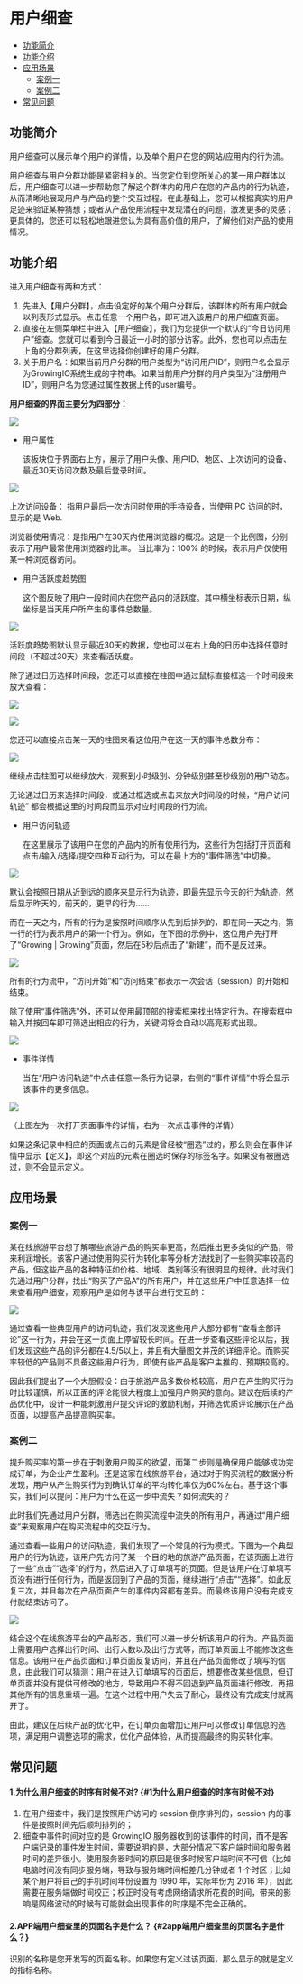 # 用户细查

* [功能简介](individual-user-report.md#gong-neng-jian-jie)
* [功能介绍](individual-user-report.md#gong-neng-jie-shao)
* [应用场景](individual-user-report.md#ying-yong-chang-jing)
  * [案例一](individual-user-report.md#an-li-yi)
  * [案例二](individual-user-report.md#an-li-er)
* [常见问题](individual-user-report.md#chang-jian-wen-ti)

## 功能简介

用户细查可以展示单个用户的详情，以及单个用户在您的网站/应用内的行为流。

用户细查与用户分群功能是紧密相关的。当您定位到您所关心的某一用户群体以后，用户细查可以进一步帮助您了解这个群体内的用户在您的产品内的行为轨迹，从而清晰地展现用户与产品的整个交互过程。在此基础上，您可以根据真实的用户足迹来验证某种猜想；或者从产品使用流程中发现潜在的问题，激发更多的灵感；更具体的，您还可以轻松地跟进您认为具有高价值的用户，了解他们对产品的使用情况。

## 功能介绍

进入用户细查有两种方式：

1. 先进入【用户分群】，点击设定好的某个用户分群后，该群体的所有用户就会以列表形式显示。点击任意一个用户名，即可进入该用户的用户细查页面。
2. 直接在左侧菜单栏中进入【用户细查】，我们为您提供一个默认的“今日访问用户”细查。您就可以看到今日最近一小时的部分访客。此外，您也可以点击左上角的分群列表，在这里选择你创建好的用户分群。
3. 关于用户名：如果当前用户分群的用户类型为“访问用户ID”，则用户名会显示为GrowingIO系统生成的字符串。如果当前用户分群的用户类型为“注册用户ID”，则用户名为您通过属性数据上传的user编号。

**用户细查的界面主要分为四部分：**

![](../.gitbook/assets/image%20%2832%29.png)

* 用户属性

  该板块位于界面右上方，展示了用户头像、用户ID、地区、上次访问的设备、最近30天访问次数及最后登录时间。

![](../.gitbook/assets/image%20%2840%29.png)

上次访问设备： 指用户最后一次访问时使用的手持设备，当使用 PC 访问的时，显示的是 Web.

浏览器使用情况：是指用户在30天内使用浏览器的概况。这是一个比例图，分别表示了用户最常使用浏览器的比率。 当比率为：100% 的时候，表示用户仅使用某一种浏览器访问。

* 用户活跃度趋势图

  这个图反映了用户一段时间内在您产品内的活跃度。其中横坐标表示日期，纵坐标是当天用户所产生的事件总数量。

![](../.gitbook/assets/image%20%2815%29.png)

活跃度趋势图默认显示最近30天的数据，您也可以在右上角的日历中选择任意时间段（不超过30天）来查看活跃度。

除了通过日历选择时间段，您还可以直接在柱图中通过鼠标直接框选一个时间段来放大查看：

![](../.gitbook/assets/image%20%2814%29.png)

![](../.gitbook/assets/image%20%281%29.png)

您还可以直接点击某一天的柱图来看这位用户在这一天的事件总数分布：

![](../.gitbook/assets/image%20%289%29.png)

继续点击柱图可以继续放大，观察到小时级别、分钟级别甚至秒级别的用户动态。

无论通过日历来选择时间段，或通过框选或点击来放大时间段的时候，“用户访问轨迹” 都会根据这里的时间段而显示对应时间段的行为流。

* 用户访问轨迹

  在这里展示了该用户在您的产品内的所有使用行为，这些行为包括打开页面和点击/输入/选择/提交四种互动行为，可以在最上方的“事件筛选”中切换。

![](../.gitbook/assets/image%20%2810%29.png)

默认会按照日期从近到远的顺序来显示行为轨迹，即最先显示今天的行为轨迹，然后显示昨天的，前天的，更早的行为……

而在一天之内，所有的行为是按照时间顺序从先到后排列的，即在同一天之内，第一行的行为表示用户的第一个行为。例如，在下图的示例中，这位用户先打开了“Growing \| Growing”页面，然后在5秒后点击了“新建”，而不是反过来。

![](../.gitbook/assets/image%20%2826%29.png)

所有的行为流中，“访问开始”和“访问结束”都表示一次会话（session）的开始和结束。

除了使用“事件筛选”外，还可以使用最顶部的搜索框来找出特定行为。在搜索框中输入并按回车即可筛选出相应的行为，关键词将会自动以高亮形式出现。

![](../.gitbook/assets/image%20%2835%29.png)

* 事件详情

  当在“用户访问轨迹”中点击任意一条行为记录，右侧的“事件详情”中将会显示该事件的更多信息。

![](../.gitbook/assets/image%20%2846%29.png)

（上图左为一次打开页面事件的详情，右为一次点击事件的详情）

如果这条记录中相应的页面或点击的元素是曾经被“圈选”过的，那么则会在事件详情中显示【定义】，即这个对应的元素在圈选时保存的标签名字。如果没有被圈选过，则不会显示定义。

## 应用场景

### 案例一

某在线旅游平台想了解哪些旅游产品的购买率更高，然后推出更多类似的产品，带来利润增长。该客户通过使用购买行为转化率等分析方法找到了一些购买率较高的产品，但这些产品的各种特征如价格、地域、类别等没有很明显的规律。此时我们先通过用户分群，找出“购买了产品A”的所有用户，并在这些用户中任意选择一位来查看用户细查，观察用户是如何与该平台进行交互的：

![](../.gitbook/assets/image%20%2847%29.png)



通过查看一些典型用户的访问轨迹，我们发现这些用户大部分都有“查看全部评论”这一行为，并会在这一页面上停留较长时间。在进一步查看这些评论以后，我们发现这些产品的评分都在4.5/5以上，并且有大量图文并茂的详细评论。而购买率较低的产品则不具备这些用户行为，即使有些产品是客户主推的、预期较高的。

因此我们提出了一个大胆假设：由于旅游产品多数价格较高，用户在产生购买行为时比较谨慎，所以正面的评论能很大程度上加强用户购买的意向。建议在后续的产品优化中，设计一种能刺激用户提交评论的激励机制，并筛选优质评论展示在产品页面，以提高产品提高购买率。

### 案例二

提升购买率的第一步在于刺激用户购买的欲望，而第二步则是确保用户能够成功完成订单，为企业产生盈利。还是这家在线旅游平台，通过对于购买流程的数据分析发现，用户从产生购买行为到确认订单的平均转化率仅为60%左右。基于这个事实，我们可以提问：用户为什么在这一步中流失？如何流失的？

此时我们先通过用户分群，筛选出在购买流程中流失的所有用户，再通过“用户细查”来观察用户在购买流程中的交互行为。

通过查看一些用户的访问轨迹，我们发现了一个常见的行为模式。下图为一个典型用户的行为轨迹，该用户先访问了某一个目的地的旅游产品页面，在该页面上进行了一些“点击”“选择”的行为，然后进入了订单填写的页面。但是该用户在订单填写页没有进行任何行为，而是返回到了产品的页面，继续进行“点击”“选择”。如此反复三次，并且每次在产品页面产生的事件内容都有差异。而最终该用户没有完成支付就结束访问了。

![](../.gitbook/assets/image%20%2848%29.png)



结合这个在线旅游平台的产品形态，我们可以进一步分析该用户的行为。产品页面上需要用户选择出行时间、出行人数以及出行方式等，而订单页面上不能修改这些信息。该用户在产品页面和订单页面反复访问，并且在产品页面修改了填写的信息，由此我们可以猜测：用户在进入订单填写的页面后，想要修改某些信息，但订单页面并没有提供可修改的地方，导致用户不得不回退到产品页面进行修改，再把其他所有的信息重填一遍。在这个过程中用户失去了耐心，最终没有完成支付就离开了。

由此，建议在后续产品的优化中，在订单页面增加让用户可以修改订单信息的选项，满足用户调整选项的需求，优化产品体验，从而提高最终的购买转化率。

## 常见问题

#### 1.为什么用户细查的时序有时候不对? {#1为什么用户细查的时序有时候不对}

1. 在用户细查中，我们是按照用户访问的 session 倒序排列的，session 内的事件是按照时间先后顺利排列的；
2. 细查中事件时间对应的是 GrowingIO 服务器收到的该事件的时间，而不是客户端记录的事件发生时间，需要说明的是，大部分情况下客户端时间和服务器时间的差异很小。使用服务器时间的原因是很多时候客户端时间不可信（比如电脑时间没有同步服务端，导致与服务端时间相差几分钟或者 1 个时区；比如某个用户将自己的手机时间年份设置为 1990 年，实际年份为 2016 年），因此需要在服务端做时间校正；校正时没有考虑网络请求所花费的时间，带来的影响是网络波动的时候有可能就会出现事件的时序是不完全正确的。

#### 2.APP端用户细查里的页面名字是什么？ {#2app端用户细查里的页面名字是什么？}

识别的名称是您开发写的页面名称。如果您有定义过该页面，那么显示的就是定义的指标名称。

